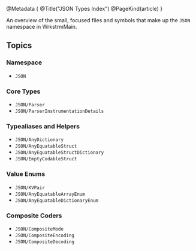 @Metadata {
  @Title("JSON Types Index")
  @PageKind(article)
}

An overview of the small, focused files and symbols that make up the `JSON` namespace in WrkstrmMain.

## Topics

### Namespace
- ``JSON``

### Core Types
- ``JSON/Parser``
- ``JSON/ParserInstrumentationDetails``

### Typealiases and Helpers
- ``JSON/AnyDictionary``
- ``JSON/AnyEquatableStruct``
- ``JSON/AnyEquatableStructDictionary``
- ``JSON/EmptyCodableStruct``

### Value Enums
- ``JSON/KVPair``
- ``JSON/AnyEquatableArrayEnum``
- ``JSON/AnyEquatableDictionaryEnum``

### Composite Coders
- ``JSON/CompositeMode``
- ``JSON/CompositeEncoding``
- ``JSON/CompositeDecoding``
